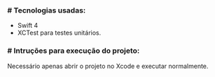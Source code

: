 ### # Tecnologias usadas:
- Swift 4
- XCTest para testes unitários.

### # Intruções para execução do projeto:
Necessário apenas abrir o projeto no Xcode e executar normalmente.
